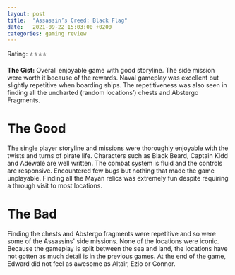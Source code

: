 ```yaml
---
layout: post
title:  "Assassin’s Creed: Black Flag"
date:   2021-09-22 15:03:00 +0200
categories: gaming review
---
```


Rating: ⭐⭐⭐⭐

**The Gist:** Overall enjoyable game with good storyline. The side mission were worth it because of the rewards. Naval gameplay was excellent but slightly repetitive when boarding ships. The repetitiveness was also seen in finding all the uncharted (random locations’) chests and Abstergo Fragments.

# The Good
The single player storyline and missions were thoroughly enjoyable with the twists and turns of pirate life. Characters such as Black Beard, Captain Kidd and Adéwalé are well written. The combat system is fluid and the controls are responsive. Encountered few bugs but nothing that made the game unplayable. Finding all the Mayan relics was extremely fun despite requiring a through visit to most locations.

# The Bad
Finding the chests and Abstergo fragments were repetitive and so were some of the Assassins' side missions. None of the locations were iconic. Because the gameplay is split between the sea and land, the locations have not gotten as much detail is in the previous games. At the end of the game, Edward did not feel as awesome as Altair, Ezio or Connor.